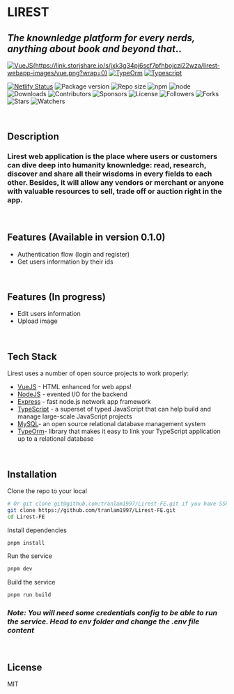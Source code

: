 # LIREST
## _The knownledge platform for every nerds, anything about book and beyond that_..

[![VueJS]([https://link.storjshare.io/s/ju5txqiudtdxkmafarr4gn7kky3q/lirest-webapp-images/express.png?wrap=0)(https://link.storjshare.io/s/jxk3g34pj6scf7pfhbojczi22wza/lirest-webapp-images/vue.png?wrap=0)](https://nodesource.com/products/nsolid)
[![TypeOrm](https://link.storjshare.io/s/jw4pf4oahgbohvahx6p35w335foq/lirest-webapp-images/typeorm.png?wrap=0)](https://nodesource.com/products/nsolid)
[![Typescript](https://link.storjshare.io/s/judy4ney5nwuzk6nm7xdpza4aevq/lirest-webapp-images/typescript.png?wrap=0)](https://nodesource.com/products/nsolid)

[![Netlify Status](https://api.netlify.com/api/v1/badges/46c00e86-c275-47a2-8a2a-ba72e0c39860/deploy-status)](https://app.netlify.com/sites/lirest/deploys)
![Package version](https://img.shields.io/github/package-json/v/tranlam1997/Lirest-BE)
![Repo size](https://img.shields.io/github/repo-size/tranlam1997/Lirest-BE)
![npm](https://img.shields.io/npm/v/npm)
![node](https://img.shields.io/node/v/npm)
![Downloads](https://img.shields.io/github/downloads/tranlam1997/Lirest-BE/total)
![Contributors](https://img.shields.io/github/contributors/tranlam1997/Lirest-BE)
![Sponsors](https://img.shields.io/github/sponsors/tranlam1997)
![License](https://img.shields.io/github/license/tranlam1997/Lirest-BE)
![Followers](https://img.shields.io/github/followers/tranlam1997?style=social)
![Forks](https://img.shields.io/github/forks/tranlam1997/Lirest-BE?style=social)
![Stars](https://img.shields.io/github/stars/tranlam1997/Lirest-BE?style=social)
![Watchers](https://img.shields.io/github/watchers/tranlam1997/Lirest-BE?style=social)

<br>

## Description
### Lirest web application is the place where users or customers can dive deep into humanity knownledge: read, research, discover and share all their wisdoms in every fields to each other. Besides, it will allow any vendors or merchant or anyone with valuable resources to sell, trade off or auction right in the app.
<br>

## Features (Available in version 0.1.0)
- Authentication flow (login and register)
- Get users information by their ids

<br>

## Features (In progress)
- Edit users information
- Upload image

<br>

## Tech Stack

Lirest uses a number of open source projects to work properly:

- [VueJS] - HTML enhanced for web apps!
- [NodeJS] - evented I/O for the backend
- [Express] - fast node.js network app framework
- [TypeScript] - a superset of typed JavaScript that can help build and manage large-scale JavaScript projects
- [MySQL]-  an open source relational database management system
- [TypeOrm]- library that makes it easy to link your TypeScript application up to a relational database

<br>

## Installation

Clone the repo to your local

```sh
# Or git clone git@github.com:tranlam1997/Lirest-FE.git if you have SSH installed.
git clone https://github.com/tranlam1997/Lirest-FE.git
cd Lirest-FE
```
Install dependencies
```sh
pnpm install
```
Run the service
```sh
pnpm dev
```
Build the service
```sh
pnpm run build
```
### _Note: You will need some credentials config to be able to run the service. Head to **env** folder and change the **.env** file content_

<br>


## License

MIT

[//]: # (These are reference links used in the body of this note and get stripped out when the markdown processor does its job. There is no need to format nicely because it shouldn't be seen. Thanks SO - http://stackoverflow.com/questions/4823468/store-comments-in-markdown-syntax)

   [NodeJS]: <https://nodejs.org>
   [express]: <https://expressjs.com>
   [VueJS]: <https://vuejs.org/>
   [MySQL]: <https://www.mysql.com>
   [TypeOrm]: <https://typeorm.io>
   [TypeScript]: <https://www.typescriptlang.org>
